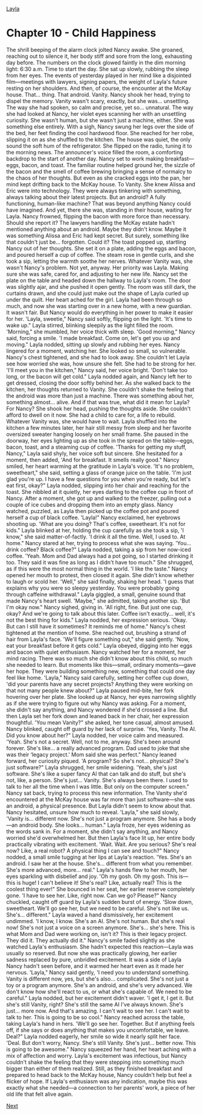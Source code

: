 [Layla](Layla.md)

# Chapter 10 - Child Happiness

The shrill beeping of the alarm clock jolted Nancy awake. She groaned, reaching out to silence it, her body
stiff and sore from the long, exhausting day before. The numbers on the clock glowed faintly in the dim
morning light: 6:30 a.m. Time to start the day.
She sat up slowly, rubbing the sleep from her eyes. The events of yesterday played in her mind like a
disjointed film—meetings with lawyers, signing papers, the weight of Layla's future resting on her shoulders.
And then, of course, the encounter at the McKay house. That... thing. That android. Vanity.
Nancy shook her head, trying to dispel the memory. Vanity wasn't scary, exactly, but she was... unsettling.
The way she had spoken, so calm and precise, yet so... unnatural. The way she had looked at Nancy, her violet
eyes scanning her with an unsettling curiosity. She wasn't human, but she wasn't just a machine, either. She
was something else entirely.
With a sigh, Nancy swung her legs over the side of the bed, her feet finding the cool hardwood floor. She
reached for her robe, slipping it on as she shuffled to the kitchen. The house was quiet, the only sound the soft
hum of the refrigerator. She flipped on the radio, tuning it to the morning news. The announcer's voice filled
the room, a comforting backdrop to the start of another day.
Nancy set to work making breakfast—eggs, bacon, and toast. The familiar routine helped ground her, the
sizzle of the bacon and the smell of coffee brewing bringing a sense of normalcy to the chaos of her thoughts.
But even as she cracked eggs into the pan, her mind kept drifting back to the McKay house. To Vanity.
She knew Alissa and Eric were into technology. They were always tinkering with something, always talking
about their latest projects. But an android? A fully functioning, human-like machine? That was beyond
anything Nancy could have imagined. And yet, there she was, standing in their house, waiting for Layla.
Nancy frowned, flipping the bacon with more force than necessary. Should she report it? The lawyers
handling the McKay estate hadn't mentioned anything about an android. Maybe they didn't know. Maybe it
was something Alissa and Eric had kept secret. But surely, something like that couldn't just be... forgotten.
Could it?
The toast popped up, startling Nancy out of her thoughts. She set it on a plate, adding the eggs and bacon,
and poured herself a cup of coffee. The steam rose in gentle curls, and she took a sip, letting the warmth soothe
her nerves. Whatever Vanity was, she wasn't Nancy's problem. Not yet, anyway. Her priority was Layla. Making
sure she was safe, cared for, and adjusting to her new life.
Nancy set the plate on the table and headed down the hallway to Layla's room. The door was slightly ajar,
and she pushed it open gently. The room was still dark, the curtains drawn, and she could just make out the
shape of Layla curled up under the quilt. Her heart ached for the girl. Layla had been through so much, and
now she was starting over in a new home, with a new guardian. It wasn't fair. But Nancy would do everything in
her power to make it easier for her.
'Layla, sweetie," Nancy said softly, flipping on the light. 'It's time to wake up."
Layla stirred, blinking sleepily as the light filled the room. 'Morning," she mumbled, her voice thick with
sleep.
'Good morning," Nancy said, forcing a smile. 'I made breakfast. Come on, let's get you up and moving."
Layla nodded, sitting up slowly and rubbing her eyes. Nancy lingered for a moment, watching her. She
looked so small, so vulnerable. Nancy's chest tightened, and she had to look away. She couldn't let Layla see
how worried she was, how unsure she felt. She had to be strong for her.
'I'll meet you in the kitchen," Nancy said, her voice bright. 'Don't take too long, or the bacon will get cold."
Layla nodded again, and Nancy left her to get dressed, closing the door softly behind her. As she walked
back to the kitchen, her thoughts returned to Vanity. She couldn't shake the feeling that the android was more
than just a machine. There was something about her, something almost... alive. And if that was true, what did it
mean for Layla? For Nancy?
She shook her head, pushing the thoughts aside. She couldn't afford to dwell on it now. She had a child to
care for, a life to rebuild. Whatever Vanity was, she would have to wait.
Layla shuffled into the kitchen a few minutes later, her hair still messy from sleep and her favorite
oversized sweater hanging loosely on her small frame. She paused in the doorway, her eyes lighting up as she
took in the spread on the table—eggs, bacon, toast, and a steaming cup of coffee.
'Thanks for getting my stuff, Nancy," Layla said shyly, her voice soft but sincere. She hesitated for a
moment, then added, 'And for breakfast. It smells really good."
Nancy smiled, her heart warming at the gratitude in Layla's voice. 'It's no problem, sweetheart," she said,
setting a glass of orange juice on the table. 'I'm just glad you're up. I have a few questions for you when you're
ready, but let's eat first, okay?"
Layla nodded, slipping into her chair and reaching for the toast. She nibbled at it quietly, her eyes darting
to the coffee cup in front of Nancy. After a moment, she got up and walked to the freezer, pulling out a couple
of ice cubes and dropping them into an empty glass. Nancy watched, puzzled, as Layla then picked up the coffee
pot and poured herself a cup of black coffee.
'Layla!" Nancy exclaimed, her eyebrows shooting up. 'What are you doing? That's coffee, sweetheart. It's
not for kids."
Layla blinked at her, holding the cup carefully as she took a sip, 'I know," she said matter-of-factly. 'I drink
it all the time. Well, I used to. At home."
Nancy stared at her, trying to process what she was saying. 'You... drink coffee? Black coffee?"
Layla nodded, taking a sip from her now-iced coffee. 'Yeah. Mom and Dad always had a pot going, so I
started drinking it too. They said it was fine as long as I didn't have too much." She shrugged, as if this were the
most normal thing in the world. 'I like the taste."
Nancy opened her mouth to protest, then closed it again. She didn't know whether to laugh or scold her.
'Well," she said finally, shaking her head. 'I guess that explains why you were so sleepy yesterday. You were
probably going through caffeine withdrawal."
Layla giggled, a small, genuine sound that made Nancy's heart swell. 'Maybe," she admitted, taking another
sip. 'But I'm okay now."
Nancy sighed, giving in. 'All right, fine. But just one cup, okay? And we're going to talk about this later.
Coffee isn't exactly... well, it's not the best thing for kids."
Layla nodded, her expression serious. 'Okay. But can I still have it sometimes? It reminds me of home."
Nancy's chest tightened at the mention of home. She reached out, brushing a strand of hair from Layla's
face. 'We'll figure something out," she said gently. 'Now, eat your breakfast before it gets cold."
Layla obeyed, digging into her eggs and bacon with quiet enthusiasm. Nancy watched her for a moment,
her mind racing. There was so much she didn't know about this child, so much she needed to learn. But
moments like this—small, ordinary moments—gave her hope. They were building something new, something
that could one day feel like home.
'Layla," Nancy said carefully, setting her coffee cup down, 'did your parents have any secret projects?
Anything they were working on that not many people knew about?"
Layla paused mid-bite, her fork hovering over her plate. She looked up at Nancy, her eyes narrowing
slightly as if she were trying to figure out why Nancy was asking. For a moment, she didn't say anything, and
Nancy wondered if she'd crossed a line. But then Layla set her fork down and leaned back in her chair, her
expression thoughtful.
'You mean Vanity?" she asked, her tone casual, almost amused.
Nancy blinked, caught off guard by her lack of surprise. 'Yes, Vanity. The AI. Did you know about her?"
Layla nodded, her voice calm and measured. 'Yeah. She's not a secret. Well, not to me, anyway. She's been
around forever. She's like... a really advanced program. Dad used to joke that she was their ‘legacy project.'
Mom said she was perfect."
Nancy leaned forward, her curiosity piqued. 'A program? So she's not... physical? She's just software?"
Layla shrugged, her smile widening. 'Yeah, she's just software. She's like a super fancy AI that can talk and
do stuff, but she's not, like, a person. She's just... Vanity. She's always been there. I used to talk to her all the
time when I was little. But only on the computer screen."
Nancy sat back, trying to process this new information. The Vanity she'd encountered at the McKay house
was far more than just software—she was an android, a physical presence. But Layla didn't seem to know about
that. Nancy hesitated, unsure how much to reveal. 'Layla," she said slowly, 'Vanity is... different now. She's not
just a program anymore. She has a body—an android body. She looks... human."
Layla froze, her eyes widening as the words sank in. For a moment, she didn't say anything, and Nancy
worried she'd overwhelmed her. But then Layla's face lit up, her entire body practically vibrating with
excitement. 'Wait. Wait. Are you serious? She's real now? Like, a real robot? A physical thing I can see and
touch?"
Nancy nodded, a small smile tugging at her lips at Layla's reaction. 'Yes. She's an android. I saw her at the
house. She's... different from what you remember. She's more advanced, more... real."
Layla's hands flew to her mouth, her eyes sparkling with disbelief and joy. 'Oh my gosh. Oh my gosh. This
is—this is huge! I can't believe it! She's real? Like, actually real? This is the coolest thing ever!" She bounced in
her seat, her earlier reserve completely gone. 'I have to see her. Like, right now. Can we go? Please?"
Nancy chuckled, caught off guard by Layla's sudden burst of energy. 'Slow down, sweetheart. We'll go see
her, but we need to be careful. She's not like us. She's... different."
Layla waved a hand dismissively, her excitement undimmed. 'I know, I know. She's an AI. She's not
human. But she's real now! She's not just a voice on a screen anymore. She's... she's here. This is what Mom
and Dad were working on, isn't it? This is their legacy project. They did it. They actually did it."
Nancy's smile faded slightly as she watched Layla's enthusiasm. She hadn't expected this reaction—Layla
was usually so reserved. But now she was practically glowing, her earlier sadness replaced by pure, unbridled
excitement. It was a side of Layla Nancy hadn't seen before, and it warmed her heart even as it made her
nervous.
'Layla," Nancy said gently, 'I need you to understand something. Vanity is different now, yes, but she's
also... complicated. She's not just a toy or a program anymore. She's an android, and she's very advanced. We
don't know how she'll react to us, or what she's capable of. We need to be careful."
Layla nodded, but her excitement didn't waver. 'I get it, I get it. But she's still Vanity, right? She's still the
same AI I've always known. She's just... more now. And that's amazing. I can't wait to see her. I can't wait to
talk to her. This is going to be so cool."
Nancy reached across the table, taking Layla's hand in hers. 'We'll go see her. Together. But if anything
feels off, if she says or does anything that makes you uncomfortable, we leave. Deal?"
Layla nodded eagerly, her smile so wide it nearly split her face. 'Deal. But don't worry, Nancy. She's still
Vanity. She's just... better now. This is going to be awesome."
Nancy squeezed her hand, her heart aching with a mix of affection and worry. Layla's excitement was
infectious, but Nancy couldn't shake the feeling that they were stepping into something much bigger than
either of them realized. Still, as they finished breakfast and prepared to head back to the McKay house, Nancy
couldn't help but feel a flicker of hope. If Layla's enthusiasm was any indication, maybe this was exactly what
she needed—a connection to her parents' work, a piece of her old life that felt alive again.

[Next](111.md)